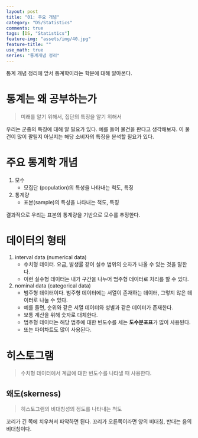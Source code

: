 ```yaml
---
layout: post
title: "01: 주요 개념"
category: "DS/Statistics"
comments: true
tags: [DS, "Statistics"]
feature-img: "assets/img/40.jpg"
feature-title: ""
use_math: true
series: "통계개념 정리"
---
```


통계 개념 정리에 앞서 통계학이라는 학문에 대해 알아본다.

# 통계는 왜 공부하는가

> 미래를 알기 위해서, 집단의 특징을 알기 위해서

우리는 군중의 특징에 대해 알 필요가 있다. 예를 들어 물건을 판다고 생각해보자. 이 물건이 많이 팔릴지 아닐지는 해당 소비자의 특징을 분석할 필요가 있다.

# 주요 통계학 개념

1. 모수
   - 모집단 (population)의 특성을 나타내는 척도, 특징
2. 통계량
   - 표본(sample)의 특성을 나타내는 척도, 특징

결과적으로 우리는 표본의 통계량을 기반으로 모수를 추정한다.

# 데이터의 형태

1. interval data (numerical data)
   - 수치형 데이터. 요금, 발생률 같이 실수 범위의 숫자가 나올 수 있는 것을 말한다.
   - 이런 실수형 데이터는 내가 구간을 나누어 범주형 데이터로 처리를 할 수 있다.
2. nominal data (categorical data)
   - 범주형 데이터이다. 범주형 데이터에는 서열이 존재하는 데이터, 그렇지 않은 데이터로 나눌 수 있다.
   - 예를 들면, 순위와 같은 서열 데이터와 성별과 같은 데이터가 존재한다.
   - 보통 계산을 위해 숫자로 대체한다.
   - 범주형 데이터는 해당 범주에 대한 빈도수를 세는 **도수분포표**가 많이 사용된다.
   - 또는 파이차트도 많이 사용된다.

# 히스토그램

> 수치형 데이터에서 계급에 대한 빈도수를 나타낼 때 사용한다.

## 왜도(skerness)

> 히스토그램의 비대칭성의 정도를 나타내는 척도

꼬리가 긴 쪽에 치우쳐서 파악하면 된다. 꼬리가 오른쪽이라면 양의 비대칭, 반대는 음의 비대칭이다.
